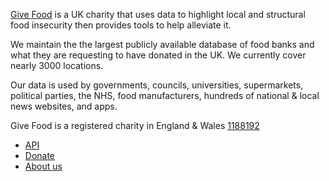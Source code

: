 [Give Food](https://www.givefood.org.uk) is a UK charity that uses data to highlight local and structural food insecurity then provides tools to help alleviate it.

We maintain the the largest publicly available database of food banks and what they are requesting to have donated in the UK. We currently cover nearly 3000 locations.

Our data is used by governments, councils, universities, supermarkets, political parties, the NHS, food manufacturers, hundreds of national & local news websites, and apps.

Give Food is a registered charity in England & Wales [1188192](https://register-of-charities.charitycommission.gov.uk/charity-details/?regid=1188192&subid=0)

* [API](https://www.givefood.org.uk/api/)
* [Donate](https://www.givefood.org.uk/donate/)
* [About us](https://www.givefood.org.uk/about-us/)
